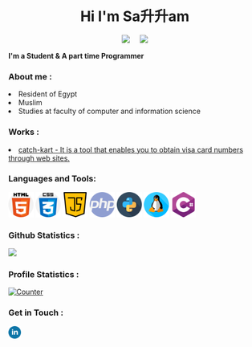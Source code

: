 <!-- Github README -->
<h1 align="center">Hi I'm Sa升升am</h1>
<p align="center"><a href="https://github.com/Death-Mask">
<img height="165" src="https://github-readme-stats.vercel.app/api?username=Death-Mask&show_icons=true&include_all_commits=true&theme=react&cache_seconds=3200&hide_border=true" /></a>
&nbsp;&nbsp;&nbsp;
<a href="https://github.com/Death-Mask"><img src="https://github-readme-stats.vercel.app/api/top-langs/?username=Death-Mask&layout=compact&theme=react&hide_border=true" />
</a></p>

<b>I'm a Student & A part time Programmer</b>

<h3>About me :</h3>
<li>Resident of Egypt</li>
<li>Muslim</li>
<li>Studies at faculty of computer and information science</li>

<h3>Works :</h3>
<li> <a href="https://github.com/Death-Mask/catch-kart">catch-kart - It is a tool that enables you to obtain visa card numbers through web sites.</a>

<h3 align="left">Languages and Tools:</h3>
<img title="html-5" alt="html-5" width="50px" src="assets/html-5.png"/> <img title="css" alt="css" width="50px" src="assets/css.png"/> <img title="java-script" alt="java-script" width="50px" src="assets/java-script.png"/> <img title="php" alt="php" width="50px" src="assets/php.png"/> <img title="snakes" alt="snakes" width="50px" src="assets/snakes.png"/> <img title="linux" alt="linux" width="50px" src="assets/linux.png"/> <img title="c-sharp" alt="c-sharp" width="50px" src="assets/c-sharp.png"/>
  
<h3>Github Statistics :</h3>
<a href="https://github.com/Death-Mask"><img width=550 src="https://github-profile-trophy.vercel.app/?username=Death-Mask&theme=dracula&no-frame=true&title=Followers,Stars,Commit,Repository,Issues"/></a>

<h3>Profile Statistics :</h3>
<a href="https://github.com/Death-Mask"><img height="25" title="Counter" src="https://komarev.com/ghpvc/?username=Death-Mask&color=blueviolet&style=flat-square"></a>

<h3>Get in Touch : </h3>
<a href="https://www.linkedin.com/in/sal-lam-ab422026b/"><img align="left" title="linkedin" alt="linkedin" width="25px" src="assets/linkedin.png"/></a>


